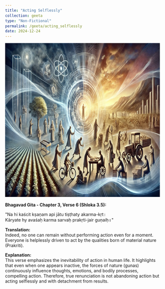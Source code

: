 ```yaml
---
title: "Acting Selflessly"
collection: geeta
type: "Non-Fictional"
permalink: /geeta/acting_selflessly
date: 2024-12-24
---
```

[<img src="../images/shlok_3_5.webp" width="1000" height="500"/>](../images/shlok_3_5.webp)

**Bhagavad Gita - Chapter 3, Verse 6 (Shloka 3.5):**

"Na hi kaścit kṣaṇam api jātu tiṣṭhaty akarma-kṛt।          
Kāryate hy avaśaḥ karma sarvaḥ prakṛti-jair guṇaiḥ॥"       

**Translation:**       
Indeed, no one can remain without performing action even for a moment. Everyone is helplessly driven to act by the qualities born of material nature (Prakriti).

**Explanation:**     
This verse emphasizes the inevitability of action in human life. It highlights that even when one appears inactive, the forces of nature (gunas) continuously influence thoughts, emotions, and bodily processes, compelling action. Therefore, true renunciation is not abandoning action but acting selflessly and with detachment from results.
